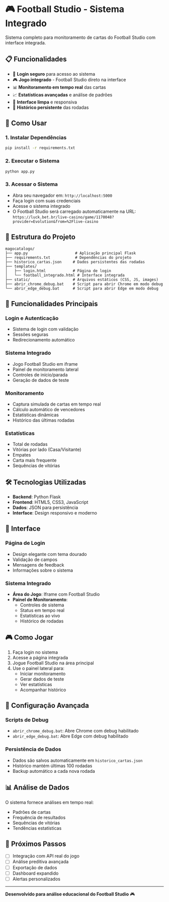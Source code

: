 # 🎮 Football Studio - Sistema Integrado

Sistema completo para monitoramento de cartas do Football Studio com interface integrada.

## 📋 Funcionalidades

- 🔐 **Login seguro** para acesso ao sistema
- 🎮 **Jogo integrado** - Football Studio direto na interface
- 📊 **Monitoramento em tempo real** das cartas
- 📈 **Estatísticas avançadas** e análise de padrões
- 🎯 **Interface limpa** e responsiva
- 💾 **Histórico persistente** das rodadas

## 🚀 Como Usar

### 1. Instalar Dependências
```bash
pip install -r requirements.txt
```

### 2. Executar o Sistema
```bash
python app.py
```

### 3. Acessar o Sistema
- Abra seu navegador em: `http://localhost:5000`
- Faça login com suas credenciais
- Acesse o sistema integrado
- O Football Studio será carregado automaticamente na URL: 
  `https://luck.bet.br/live-casino/game/1170048?provider=Evolution&from=%2Flive-casino`

## 📁 Estrutura do Projeto

```
magocatalogo/
├── app.py                     # Aplicação principal Flask
├── requirements.txt           # Dependências do projeto
├── historico_cartas.json     # Dados persistentes das rodadas
├── templates/
│   ├── login.html            # Página de login
│   └── football_integrado.html # Interface integrada
├── static/                   # Arquivos estáticos (CSS, JS, images)
├── abrir_chrome_debug.bat    # Script para abrir Chrome em modo debug
└── abrir_edge_debug.bat      # Script para abrir Edge em modo debug
```

## 🎯 Funcionalidades Principais

### Login e Autenticação
- Sistema de login com validação
- Sessões seguras
- Redirecionamento automático

### Sistema Integrado
- Jogo Football Studio em iframe
- Painel de monitoramento lateral
- Controles de início/parada
- Geração de dados de teste

### Monitoramento
- Captura simulada de cartas em tempo real
- Cálculo automático de vencedores
- Estatísticas dinâmicas
- Histórico das últimas rodadas

### Estatísticas
- Total de rodadas
- Vitórias por lado (Casa/Visitante)
- Empates
- Carta mais frequente
- Sequências de vitórias

## 🛠️ Tecnologias Utilizadas

- **Backend**: Python Flask
- **Frontend**: HTML5, CSS3, JavaScript
- **Dados**: JSON para persistência
- **Interface**: Design responsivo e moderno

## 📱 Interface

### Página de Login
- Design elegante com tema dourado
- Validação de campos
- Mensagens de feedback
- Informações sobre o sistema

### Sistema Integrado
- **Área do Jogo**: Iframe com Football Studio
- **Painel de Monitoramento**: 
  - Controles de sistema
  - Status em tempo real
  - Estatísticas ao vivo
  - Histórico de rodadas

## 🎮 Como Jogar

1. Faça login no sistema
2. Acesse a página integrada
3. Jogue Football Studio na área principal
4. Use o painel lateral para:
   - Iniciar monitoramento
   - Gerar dados de teste
   - Ver estatísticas
   - Acompanhar histórico

## 🔧 Configuração Avançada

### Scripts de Debug
- `abrir_chrome_debug.bat`: Abre Chrome com debug habilitado
- `abrir_edge_debug.bat`: Abre Edge com debug habilitado

### Persistência de Dados
- Dados são salvos automaticamente em `historico_cartas.json`
- Histórico mantém últimas 100 rodadas
- Backup automático a cada nova rodada

## 📊 Análise de Dados

O sistema fornece análises em tempo real:
- Padrões de cartas
- Frequência de resultados
- Sequências de vitórias
- Tendências estatísticas

## 🎯 Próximos Passos

- [ ] Integração com API real do jogo
- [ ] Análise preditiva avançada
- [ ] Exportação de dados
- [ ] Dashboard expandido
- [ ] Alertas personalizados

---

**Desenvolvido para análise educacional do Football Studio** 🎮
